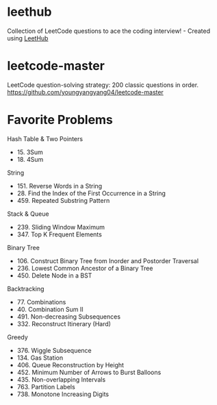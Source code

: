 # leethub
Collection of LeetCode questions to ace the coding interview! - Created using [LeetHub](https://github.com/QasimWani/LeetHub)

# leetcode-master
LeetCode question-solving strategy: 200 classic questions in order. https://github.com/youngyangyang04/leetcode-master

# Favorite Problems

Hash Table & Two Pointers
- 15\. 3Sum
- 18\. 4Sum

String
- 151\. Reverse Words in a String
- 28\. Find the Index of the First Occurrence in a String
- 459\. Repeated Substring Pattern

Stack & Queue
- 239\. Sliding Window Maximum
- 347\. Top K Frequent Elements

Binary Tree
- 106\. Construct Binary Tree from Inorder and Postorder Traversal
- 236\. Lowest Common Ancestor of a Binary Tree
- 450\. Delete Node in a BST

Backtracking
- 77\. Combinations
- 40\. Combination Sum II
- 491\. Non-decreasing Subsequences
- 332\. Reconstruct Itinerary (Hard)

Greedy
- 376\. Wiggle Subsequence
- 134\. Gas Station
- 406\. Queue Reconstruction by Height
- 452\. Minimum Number of Arrows to Burst Balloons
- 435\. Non-overlapping Intervals
- 763\. Partition Labels
- 738\. Monotone Increasing Digits
